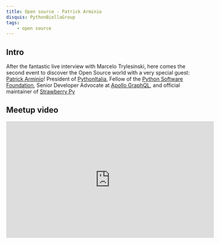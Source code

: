 ```yaml
---
title: Open source - Patrick Arminio
disquis: PythonBiellaGroup
tags:
    - open source
---
```


## Intro

After the fantastic live interview with Marcelo Trylesinski, here comes the second event to discover the Open Source world with a very special guest: [Patrick Arminio](https://www.linkedin.com/in/patrickarminio/)! President of [PythonItalia](https://associazione.python.it), Fellow of the [Python Software Foundation](https://www.python.org/psf-landing/), Senior Developer Advocate at [Apollo GraphQL](https://www.apollographql.com), and official maintainer of [Strawberry Py](https://strawberry.rocks)

## Meetup video

<iframe width="560" height="315" src="https://www.youtube.com/embed/Ums1Nt05Gng?si=LUONBZ1jMeOZqkgL" title="YouTube video player" frameborder="0" allow="accelerometer; autoplay; clipboard-write; encrypted-media; gyroscope; picture-in-picture; web-share" allowfullscreen></iframe>